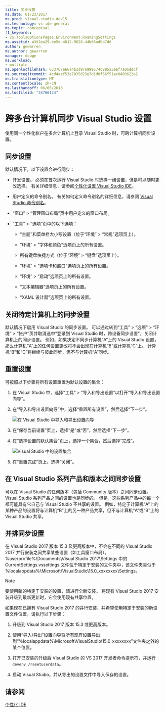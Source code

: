 ```yaml
---
title: 同步设置
ms.date: 01/23/2017
ms.prod: visual-studio-dev15
ms.technology: vs-ide-general
ms.topic: conceptual
f1_keywords:
- VS.ToolsOptionsPages.Environment.RoamingSettings
ms.assetid: a3d2ea29-be5d-4012-9820-44b06adbb7dd
author: gewarren
ms.author: gewarren
manager: douge
ms.workload:
- multiple
ms.openlocfilehash: 633767e66a4b3d976999574c885a3e6f7a06ddcf
ms.sourcegitcommit: 4cd4aef53e7035d23e7d1d0f66f51ac8480622a1
ms.translationtype: HT
ms.contentlocale: zh-CN
ms.lasthandoff: 06/05/2018
ms.locfileid: "34766124"
---
```

# <a name="synchronize-visual-studio-settings-across-multiple-computers"></a>跨多台计算机同步 Visual Studio 设置

使用同一个性化帐户在多台计算机上登录 Visual Studio 时，可跨计算机同步设置。

## <a name="synchronized-settings"></a>同步设置

默认情况下，以下设置会进行同步：

- 开发设置。 必须在首次运行 Visual Studio 时选择一组设置，但是可以随时更改选择。 有关详细信息，请参阅[个性化设置 Visual Studio IDE](../ide/personalizing-the-visual-studio-ide.md)。

- 用户定义的命令别名。 有关如何定义命令别名的详细信息，请参阅 [Visual Studio 命令别名](../ide/reference/visual-studio-command-aliases.md)。

- “窗口” > “管理窗口布局”页中用户定义的窗口布局。

- “工具” > “选项”页中的以下选项：

   - “主题”和菜单栏大小写设置（位于“环境” > “常规”选项页上）。

   - “环境” > “字体和颜色”选项页上的所有设置。

   - 所有键盘快捷方式（位于“环境” > “键盘”选项页上）。

   - “环境” > “选项卡和窗口”选项页上的所有设置。

   - “环境” > “启动”选项页上的所有设置。

   - “文本编辑器”选项页上的所有设置。

   - “XAML 设计器”选项页上的所有设置。

## <a name="turn-off-synchronized-settings-on-a-particular-computer"></a>关闭特定计算机上的同步设置

默认情况下启用 Visual Studio 的同步设置。 可以通过转到“工具” > “选项” > “环境” > “帐户”页并取消选中“登录到 Visual Studio 时，跨设备同步设置”，关闭计算机上的同步设置。 例如，如果决定不同步计算机“A”上的 Visual Studio 设置，那么计算机“A”上的任何设置更改将不会出现在计算机“B”或计算机“C”上。 计算机“B”和“C”将继续与彼此同步，但不与计算机“A”同步。

## <a name="reset-settings"></a>重置设置

可按照以下步骤将所有设置重置为默认设置的集合：

1. 在 Visual Studio 中，选择“工具” > “导入和导出设置”以打开“导入和导出设置向导”。

1. 在“导入和导出设置向导”中，选择“重置所有设置”，然后选择“下一步”。

   ![在 Visual Studio 中导入和导出设置向导](media/reset-all-settings.png)

1. 在“保存当前设置”页上，选择“是”或“否”，然后选择“下一步”。

1. 在“选择设置的默认集合”页上，选择一个集合，然后选择“完成”。

   ![Visual Studio 中的设置集合](media/settings-collections.png)

1. 在“重置完成”页上，选择“关闭”。

## <a name="synchronize-settings-across-visual-studio-family-products-and-editions"></a>在 Visual Studio 系列产品和版本之间同步设置

可以在 Visual Studio 的任何版本（包括 Community 版本）之间同步设置。 Visual Studio 系列产品之间的设置也是同步的。 但是，这些系列产品中的每一个都可能具有它自己与 Visual Studio 不共享的设置。 例如，特定于计算机“A”上的某种产品的设置将与计算机“B”上的另一种产品共享，但不与计算机“A”或“B”上的 Visual Studio 共享。

## <a name="side-by-side-synchronized-settings"></a>并排同步设置

在 Visual Studio 2017 版本 15.3 及更高版本中，不会在不同的 Visual Studio 2017 并行安装之间共享某些设置（如工具窗口布局）。 %userprofile%\Documents\Visual Studio 2017\Settings 中的 CurrentSettings.vssettings 文件位于特定于安装的文件夹中，该文件夹类似于 %localappdata%\Microsoft\VisualStudio\15.0_xxxxxxxx\Settings。

> [!NOTE]
> 要使用新的特定于安装的设置，请进行全新安装。 将现有 Visual Studio 2017 安装升级到最新更新时，它会使用现有共享位置。

如果现在已拥有 Visual Studio 2017 的并行安装，并希望使用特定于安装的新设置文件位置，请执行以下步骤：

1. 升级到 Visual Studio 2017 版本 15.3 或更高版本。

1. 使用“导入\导出”设置向导将所有现有设置导出到“%localappdata%\Microsoft\VisualStudio\15.0_xxxxxxxx”文件夹之外的某个位置。

1. 打开已安装的升级后 Visual Studio 的 VS 2017 开发者命令提示符，并运行 `devenv /resetuserdata`。

1. 启动 Visual Studio，并从导出的设置文件中导入保存的设置。

## <a name="see-also"></a>请参阅

[个性化 IDE](../ide/personalizing-the-visual-studio-ide.md)
